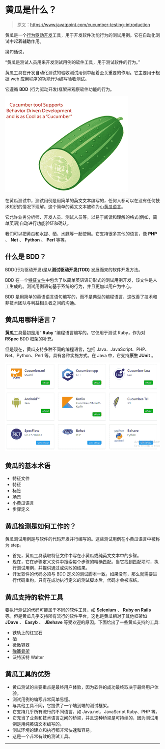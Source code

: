 # 黄瓜是什么？

> 原文：<https://www.javatpoint.com/cucumber-testing-introduction>

黄瓜是一个[行为驱动开发](cucumber-behavior-driven-development)工具，用于开发软件功能行为的测试用例。它在自动化测试中起着辅助作用。

换句话说，

“黄瓜是测试人员用来开发测试用例的软件工具，用于测试软件的行为。”

黄瓜工具在开发自动化测试的验收测试用例中起着至关重要的作用。它主要用于根据 web 应用程序的功能行为编写验收测试。

它遵循 **BDD** (行为驱动开发)框架来观察软件功能的行为。

![Introduction to Cucumber Testing](img/3ae0379c5309633f8d24b1420ba5efbb.png)

在黄瓜测试中，测试用例是用简单的英文文本编写的，任何人都可以在没有任何技术知识的情况下理解。这个简单的英文文本被称为[小黄瓜语言](cucumber-testing-gherkin-language)。

它允许业务分析师、开发人员、测试人员等。以易于阅读和理解的格式(例如，简单英语)自动进行功能验证和确认。

我们可以把黄瓜和水提、硒、水豚等一起使用。它支持很多其他的语言，像 **PHP** 、 **Net** 、 **Python** 、 **Perl** 等等。

## 什么是 BDD？

BDD(行为驱动开发)是从**测试驱动开发(TDD)** 发展而来的软件开发方法。

BDD 在一个[特征文件](feature-file-in-cucumber-testing)中包含了以简单英语语句形式的测试用例开发，该文件是人工生成的。测试用例语句基于系统的行为，并且更加以用户为中心。

BDD 是用简单的英语语言语句编写的，而不是典型的编程语言，这改善了技术和非技术团队与利益相关者之间的沟通。

## 黄瓜用哪种语言？

**黄瓜**工具最初是用“ **Ruby** ”编程语言编写的。它仅用于测试 Ruby，作为对 **RSpec** BDD 框架的补充。

但是现在，黄瓜支持多种不同的编程语言，包括 Java、JavaScript、PHP、Net、Python、Perl 等。具有各种实施方式。在 Java 中，它支持**原生 JUnit** 。

![Introduction to Cucumber Testing](img/011a7b591664d0ed7d3793a2b6227e73.png)

## 黄瓜的基本术语

*   特征文件
*   特征
*   标签
*   [场景](test-scenario)
*   小黄瓜语言
*   步骤定义

## 黄瓜检测是如何工作的？

黄瓜测试用例是与软件的代码开发并行编写的。这些测试用例在小黄瓜语言中被称为 step。

*   首先，黄瓜工具读取特征文件中写在小黄瓜或纯英文文本中的步骤。
*   现在，它在步骤定义文件中搜索每个步骤的精确匹配。当它找到匹配项时，执行测试用例，并提供通过或失败的结果。
*   开发软件的代码必须与 BDD 定义的测试脚本一致。如果没有，那么就需要进行代码重构。只有在成功执行定义的测试脚本后，代码才会被冻结。

## 黄瓜支持的软件工具

要执行测试的代码可能属于不同的软件工具，如 **Selenium** 、 **Ruby on Rails** 等。但是黄瓜几乎支持所有流行的软件平台，这也是黄瓜相对于其他框架如 **JDave** 、 **Easyb** 、 **JBehave** 等受欢迎的原因。下面给出了一些黄瓜支持的工具:

*   铁轨上的红宝石
*   硒
*   微微容器
*   [弹簧骨架](spring-tutorial)
*   沃特沃特 Walter

## 黄瓜工具的优势

*   黄瓜测试的主要重点是最终用户体验，因为软件的成功最终取决于最终用户体验。
*   测试用例的编写非常简单易懂。
*   与其他工具不同，它提供了一个端到端的测试框架。
*   它支持几乎所有流行的不同语言，如 Java.net、JavaScript Ruby、PHP 等。
*   它充当了业务和技术语言之间的桥梁，并且这种桥梁是可持续的，因为测试用例是用纯英语文本编写的。
*   测试环境的建立和执行都非常快速和容易。
*   这是一个非常有效的测试工具。

* * *